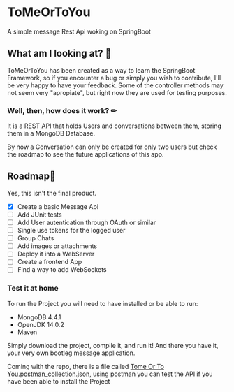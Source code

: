 # ToMeOrToYou
A simple message Rest Api woking on SpringBoot

## What am I looking at? 🤨
ToMeOrToYou has been created as a way to learn the SpringBoot Framework, so if you encounter a bug or simply you wish to contribute, I'll be very happy to have your feedback.
Some of the controller methods may not seem very "apropiate", but right now they are used for testing purposes.

### Well, then, how does it work? ✏
It is a REST API that holds Users and conversations between them, storing them in a MongoDB Database.

By now a Conversation can only be created for only two users but check the roadmap to see the future applications of this app.

## Roadmap🚗
Yes, this isn't the final product.

- [x] Create a basic Message Api
- [ ] Add JUnit tests
- [ ] Add User autentication through OAuth or similar
- [ ] Single use tokens for the logged user
- [ ] Group Chats
- [ ] Add images or attachments
- [ ] Deploy it into a WebServer
- [ ] Create a frontend App
- [ ] Find a way to add WebSockets
  
### Test it at home
To run the Project you will need to have installed or be able to run:
  - MongoDB 4.4.1
  - OpenJDK 14.0.2
  - Maven

Simply download the project, compile it, and run it!
And there you have it, your very own bootleg message application.

Coming with the repo, there is a file called [Tome Or To You.postman_collection.json](https://github.com/bocdagla/ToMeOrToYou/blob/main/Tome%20Or%20To%20You.postman_collection.json), using postman you can test the API if you have been able to install the Project
